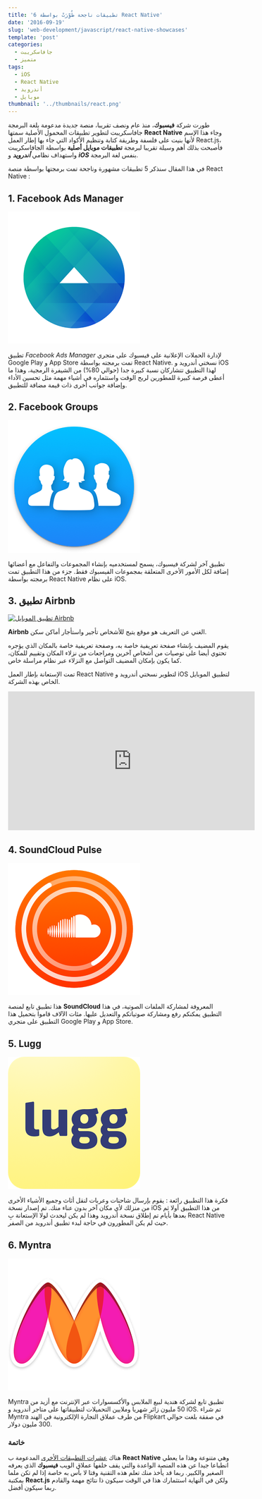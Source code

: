 ```yaml
---
title: '6 تطبيقات ناجحة طُوِّرَتْ بواسطة React Native'
date: '2016-09-19'
slug: 'web-development/javascript/react-native-showcases'
template: 'post'
categories:
  - جافاسكريبت
  - متميز
tags:
  - iOS
  - React Native
  - أندرويد
  - موبايل
thumbnail: '../thumbnails/react.png'
---
```


طورت شركة **فيسبوك**، منذ عام ونصف تقريبا، منصة جديدة مدعومة بلغة البرمجة جافاسكريبت لتطوير تطبيقات المحمول الأصلية سمتها **React Native** وجاء هذا الإسم لأنها بنيت على فلسفة وطريقة كتابة وتنظيم الأكواد التي جاء بها إطار العمل React.js، فأصبحت بذلك أهم وسيلة تقريبا لبرمجة **تطبيقات موبايل أصلية** بواسطة الجافاسكريبت واستهداف نظامي _**أندرويد**_ و _**iOS**_ بنفس لغة البرمجة.

في هذا المقال سنذكر 5 تطبيقات مشهورة وناجحة تمت برمجتها بواسطة منصة React Native :

## 1\. Facebook Ads Manager

[![تطبيق Facebook Ads Manager](../images/facebook-ads-manager-application.png)](../images/facebook-ads-manager-application.png)

تطبيق _Facebook Ads Manager_ لإدارة الحملات الإعلانية على فيسبوك على متجري Google Play و App Store تمت برمجته بواسطة React Native. نسختي أندرويد و iOS لهذا التطبيق تتشاركان نسبة كبيرة جدا (حوالي 80%) من الشيفرة الرمجية، وهذا ما أعطى فرصة كبيرة للمطورين لربح الوقت واستثماره في أشياء مهمة مثل تحسين الأداء وإضافة جوانب أخرى ذات قيمة مضافة للتطبيق.

## 2\. Facebook Groups

[![تطبيق Facebook Groups](../images/facebook-groups-application.png)](../images/facebook-groups-application.png)

تطبيق آخر لشركة فيسبوك، يسمح لمستخدميه بإنشاء المجموعات والتفاعل مع أعضائها إضافة لكل الأمور الأخرى المتعلقة بمجموعات الفيسبوك فقط. جزء من هذا التطبيق تمت برمجته بواسطة React Native على نظام iOS.

## 3\. تطبيق Airbnb

[![تطبيق الموبايل Airbnb](../images/airbnb-mobile-application.png)](../images/airbnb-mobile-application.png)

**Airbnb** الغني عن التعريف هو موقع يتيح للأشخاص تأجير واستأجار أماكن سكن.

يقوم المضيف بإنشاء صفحة تعريفية خاصة به، وصفحة تعريفية خاصة بالمكان الذي يؤجره تحتوي أيضا على توصيات من أشخاص آخرين ومراجعات من نزلاء المكان وتقييم للمكان، كما يكون بإمكان المضيف التواصل مع النزلاء عبر نظام مراسلة خاص.

تمت الإستعانة بإطار العمل React Native لتطوير نسختي أندرويد و iOS لتطبيق الموبايل الخاص بهذه الشركة.

<iframe width="560" height="315" src="https://www.youtube.com/embed/tUfgQtmG3R0" frameborder="0" allowfullscreen="allowfullscreen"></iframe>

## 4\. SoundCloud Pulse

[![تطبيق SoundCloud Pulse](../images/soundcloud-pulse.png)](../images/soundcloud-pulse.png)

هذا تطبيق تابع لمنصة **SoundCloud** المعروفة لمشاركة الملفات الصوتية، في هذا التطبيق يمكنكم رفع ومشاركة صوتياتكم والتعديل عليها. مئات الآلاف قاموا بتحميل هذا التطبيق على متجري Google Play و App Store.

## 5\. Lugg

[![تطبيق Lugg](../images/lugg-app.png)](../images/lugg-app.png)

فكرة هذا التطبيق رائعة : يقوم بإرسال شاحنات وعربات لنقل أثاث وجميع الأشياء الأخرى من منزلك لأي مكان آخر بدون عناء منك. تم إصدار نسخة iOS من هذا التطبيق أولا ثم بعدها بأيام تم إطلاق نسخة أندرويد وهذا لم يكن ليحدث لولا الإستعانة بِ React Native حيث لم يكن المطورون في حاجة لبدء تطبيق أندرويد من الصفر.

## 6\. Myntra

[![تطبيق Myntra](../images/myntra-app.png)](../images/myntra-app.png)

Myntra تطبيق تابع لشركة هندية لبيع الملابس والأكسسوارات عبر الإنترنت مع أزيد من 50 مليون زائر شهريا وملايين التحميلات لتطبيقاتها على متاجر أندرويد و iOS. تم شراء Myntra من طرف عملاق التجارة الإلكترونية في الهند Flipkart في صفقة بلغت حوالي 300 مليون دولار.

### خاتمة

هناك [عشرات التطبيقات الأخرى](https://facebook.github.io/react-native/showcase.html) المدعومة ب **React Native** وهي متنوعة وهذا ما يعطي انطباعا جيدا عن هذه المنصة الواعدة والتي يقف خلفها عملاق الويب **فيسبوك** الذي يعرفه الصغير والكبير. ربما قد يأخذ منك تعلم هذه التقنية وقتا لا بأس به خاصة إذا لم تكن ملما بمكتبة **React.js** ولكن في النهاية استثمارك هذا في الوقت سيكون ذا نتائج مهمة والقادم ربما سيكون أفضل.
